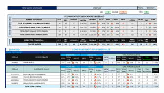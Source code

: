  <!DOCTYPE html>
<HTML>
  <head>
    <title>COMO VAMOS</title>
  </head>
  <body>
    <div id="una capa">
      <img src="WhatsApp Image 2024-04-10 at 15.57.18.jpeg">
     <img src="Captura de pantalla 2024-04-10 160612.png">
    </div>
  </body>  
</HTML>
